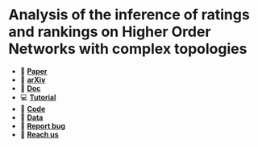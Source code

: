 # Analysis of the inference of ratings and rankings on Higher Order Networks with complex topologies

* :scroll: **[Paper](https://journals.aps.org/pre/abstract/10.1103/PhysRevE.111.034306)** 
* :page_facing_up: **[arXiv](https://arxiv.org/abs/2411.02434)** 
* :paperclip: **[Doc](https://github.com/jipphysics/hon-ranking/blob/main/doc/doc.md)**
* :computer: **[Tutorial](https://github.com/jipphysics/hon-ranking/blob/main/tutorial/tutorial.md)**
* :wrench: **[Code](https://github.com/jipphysics/hon-ranking/blob/main/code/code.md)** 
* :floppy_disk: **[Data](https://github.com/jipphysics/hon-ranking/blob/main/data/data.md)** 
* :bug: **[Report bug](https://github.com/jipphysics/hon-ranking/issues)** 
* :email: **[Reach us](juan.perotti@unc.edu.ar)**
